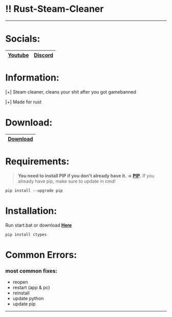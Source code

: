# !! Rust-Steam-Cleaner

-----
# Socials:
[Youtube](https://www.youtube.com/@wqnted420) | [Discord](https://discord.gg/Y9h5DNZM2m) |
| :---: | :---:|

# Information:
[+] Steam cleaner, cleans your shit after you got gamebanned

[+] Made for rust
    
# Download:
| [Download](https://github.com/wqnted420/Rust-Steam-Cleaner/releases/tag/wtf) |
| :---: |


# Requirements:
>  __You need to install PIP if you don't already have it. -> [PIP](https://bootstrap.pypa.io/get-pip.py).__
If you already have pip, make sure to update in cmd!
```
pip install --upgrade pip
```

# Installation:
Run start.bat or download __[Here](https://github.com/wqnted420/Rust-Steam-Cleaner/releases/tag/wtf)__
```
pip install ctypes
```

# Common Errors:
### most common fixes:
- reopen
- restart (app & pc)
- reinstall 
- update python
- update pip
-----
